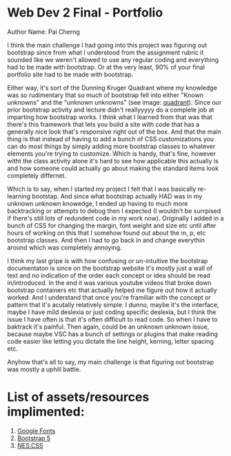 # Web Dev 2 Final - Portfolio

Author
Name: Pai Cherng

I think the main challenge I had going into this project was figuring out bootstrap since from what I understood from the assignment rubric it sounded like we weren't allowed to use any regular coding and everything had to be made with bootstrap. Or at the very least, 90% of your final portfolio site had to be made with bootstrap. 

Either way, it's sort of the Dunning Kruger Quadrant where my knowledge was so rudimentary that so much of bootstrap fell into either "Known unknowns" and the "unknown unknowns" (see image: [quadrant](https://i0.wp.com/mentalhealthathome.org/wp-content/uploads/knowledge-window.png?resize=768%2C768&ssl=1)). Since our prior bootstrap activity and lecture didn't reallyyyyy do a complete job at imparting how bootstrap works. I think what I learned from that was that there's this framework that lets you build a site with code that has a generally nice look that's responsive right out of the box. And that the main thing is that instead of having to add a bunch of CSS customizations you can do most things by simply adding more bootstrap classes to whatever elements you're trying to customize. Which is handy, that's fine, however witht the class activity alone it's hard to see how applicable this actually is and how someone could actually go about making the standard items look completely differnet. 

Which is to say, when I started my project I felt that I was basically re-learning bootstap. And since what bootstrap actually HAD was in my unknown unknown knowedge, I ended up having to much more backtracking or attempts to debug then I expected (I wouldn't be surrpised if there's still lots of redundent code in my work now). Originally I added in a bunch of CSS for changing the margin, font weight and size etc until after hours of working on this that I somehow found out about the m, p, etc bootstrap classes. And then I had to go back in and change everythin around which was completely annoying.

I think my last gripe is with how confusing or un-intuitive the bootstrap documentaton is since on the bootstrap website it's mostly just a wall of text and no indication of the order each concept or idea should be read in/introduced. In the end it was various youtube videos that broke down bootstrap containers etc that actually helped me figure out how it actually worked. And I understand that once you're framiliar with the concept or pattern that it's acutally relatively simple. I dunno, maybe it's the interface, maybe I have mild deslexia or just coding specific deslexia, but I think the issue I have often is that it's often difficult to read code. So when I have to baktrack it's painful. Then again, could be an unknown unknown issue, because maybe VSC has a bunch of settings or plugins that make reading code easier like letting you dictate the line height, kerning, letter spacing etc.

Anyhow that's all to say, my main challenge is that figuring out bootstrap was mostly a uphill battle.

# List of assets/resources implimented:
1. [Google Fonts](https://fonts.google.com/)
2. [Bootstrap 5](https://getbootstrap.com/)
3. [NES.CSS](https://nostalgic-css.github.io/NES.css/)